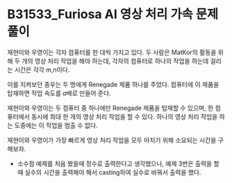 # B31533_Furiosa AI 영상 처리 가속 문제풀이
재현이와 우영이는 각자 컴퓨터를 한 대씩 가지고 있다. 두 사람은 MatKor의 활동을 위해 두 개의 영상 처리 작업을 해야 하는데, 
각자의 컴퓨터로 하나의 작업을 하는데 걸리는 시간은 각각 m,n이다.

이를 지켜보던 종우는 두 명에게 Renegade 제품 하나를 주었다. 컴퓨터에 이 제품을 탑재하면 작업 속도를 
$a$배로 만들어 준다.

재현이와 우영이는 두 컴퓨터 중 하나에만 Renegade 제품을 탑재할 수 있으며, 한 컴퓨터에서 동시에 최대 한 개의 영상 처리 작업을 할 수 있다. 하나의 영상 처리 작업을 하는 도중에는 이 작업을 멈출 수 없다.

재현이와 우영이가 가장 빠르게 영상 처리 작업을 모두 마치기 위해 소요되는 시간을 구해보자.

- 소수점
예제를 처음 봤을때 정수로 출력한다고 생각했으나, 
예제 3번은 출력을 할 때 실수의 시간을 출력해야 해서 casting하여 실수로 바꿔서 출력을 했다.